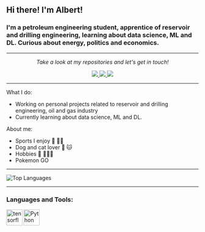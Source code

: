## Hi there! I'm Albert! 

### I'm a petroleum engineering student, apprentice of reservoir and drilling engineering, learning about data science, ML and DL. Curious about energy, politics and economics.

***


<p align="center">
  <i>Take a look at my repositories and let's get in touch!</i>
  
  <p align="center">
  <a href= "https://github.com/JAlbertoIAmbrizG">
    <img src="https://img.icons8.com/material-outlined/30/689d6a/source-code.png"/>
  </a>
  <a href= "https://www.linkedin.com/in/jorge-alberto-ivan-ambriz-garcia/">
    <img src="https://img.icons8.com/material-outlined/30/689d6a/linkedin.png"/>
  </a>
    <a href= "https://twitter.com/JoAlbertoIv">
    <img src="https://img.icons8.com/material-outlined/30/689d6a/twitter.png"/>
  </a>

***

What I do:
- Working on personal projects related to reservoir and drilling engineering, oil and gas industry
- Currently learning about data science, ML and DL.

About me:
- Sports I enjoy 🏀 🚴🏾 
- Dog and cat lover 🐶 🐱
- Hobbies 🌱 🏋🏽‍♂️
- Pokemon GO

***

![Top Languages](https://github-readme-stats.vercel.app/api/top-langs/?username=JAlbertoIAmbrizG&layout=compact)

***

### Languages and Tools:
<a href="https://www.tensorflow.org" target="_blank"> <img align="left" src="https://raw.githubusercontent.com/rahul-jha98/github_readme_icons/main/language_and_tools/square/tensorflow/tensorflow.svg" alt="tensorflow" height="42px"/> </a> 
<a href="https://www.python.org" target="_blank"><img align="left" alt="Python" height ="42px" src="https://raw.githubusercontent.com/rahul-jha98/github_readme_icons/main/language_and_tools/square/python/python.svg"></a>


<!---
JAlbertoIAmbrizG/JAlbertoIAmbrizG is a ✨ special ✨ repository because its `README.md` (this file) appears on your GitHub profile.
You can click the Preview link to take a look at your changes.
--->
